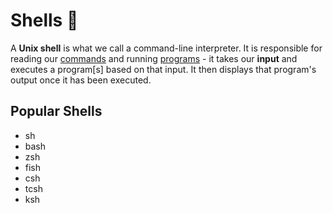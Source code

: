 # Shells 🐚

A **Unix shell** is what we call a command-line interpreter. It is responsible for reading our [commands](commands.md) and running [programs](programs/) - it takes our **input** and executes a program\[s\] based on that input. It then displays that program's output once it has been executed.

## Popular Shells

- sh
- bash
- zsh
- fish
- csh
- tcsh
- ksh
